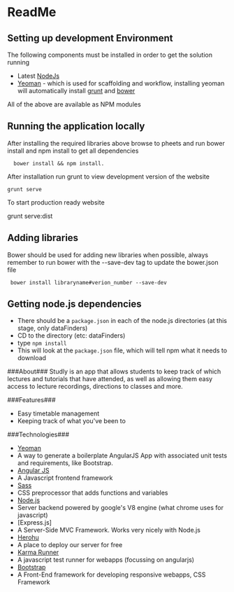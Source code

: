 # ReadMe

## Setting up development Environment
The following components must be installed in order to get the solution running

- Latest [NodeJs](http://nodejs.org/)
- [Yeoman](http://yeoman.io/) - which is used for scaffolding and workflow, installing yeoman will automatically install [grunt](http://gruntjs.com/) and [bower](http://bower.io/)

All of the above are available as NPM modules

## Running the application locally

After installing the required libraries above browse to pheets and run bower install and npm install to get all dependencies

	  bower install && npm install.

After installation run grunt to view development version of the website

	grunt serve


To start production ready website

  grunt serve:dist

## Adding libraries

Bower should be used for adding new libraries when possible, always remember to run bower with the --save-dev tag to update the bower.json file


	 bower install libraryname#verion_number --save-dev

## Getting node.js dependencies
 - There should be a `package.json` in each of the node.js directories (at this stage, only dataFinders)
 - CD to the directory (etc: dataFinders)
 - type `npm install`
 - This will look at the `package.json` file, which will tell npm what it needs to download

###About###
Studly is an app that allows students to keep track of which lectures and tutorials that have attended, as well as allowing them easy access to lecture recordings, directions to classes and more.

###Features###
 - Easy timetable management
 - Keeping track of what you've been to

###Technologies###
 - [Yeoman](http://yeoman.io/)
  - A way to generate a boilerplate AngularJS App with associated unit tests and requirements, like Bootstrap.
 - [Angular JS](http://angularjs.org/)
  - A Javascript frontend framework
 - [Sass](http://sass-lang.com/)
  - CSS preprocessor that adds functions and variables
 - [Node.js](http://nodejs.org/)
  - Server backend powered by google's V8 engine (what chrome uses for javascript)
 - [Express.js]
  - A Server-Side MVC Framework. Works very nicely with Node.js
 - [Herohu](https://www.heroku.com/)
  - A place to deploy our server for free
 - [Karma Runner](http://karma-runner.github.io/0.12/index.html)
  - A javascript test runner for webapps (focussing on angularjs)
 - [Bootstrap](http://getbootstrap.com/)
  - A Front-End framework for developing responsive webapps, CSS Framework
